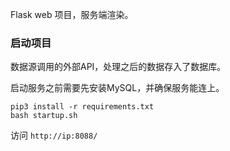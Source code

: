 Flask web 项目，服务端渲染。

### 启动项目

数据源调用的外部API，处理之后的数据存入了数据库。

启动服务之前需要先安装MySQL，并确保服务能连上。

```shell
pip3 install -r requirements.txt
bash startup.sh
```

访问 `http://ip:8088/`